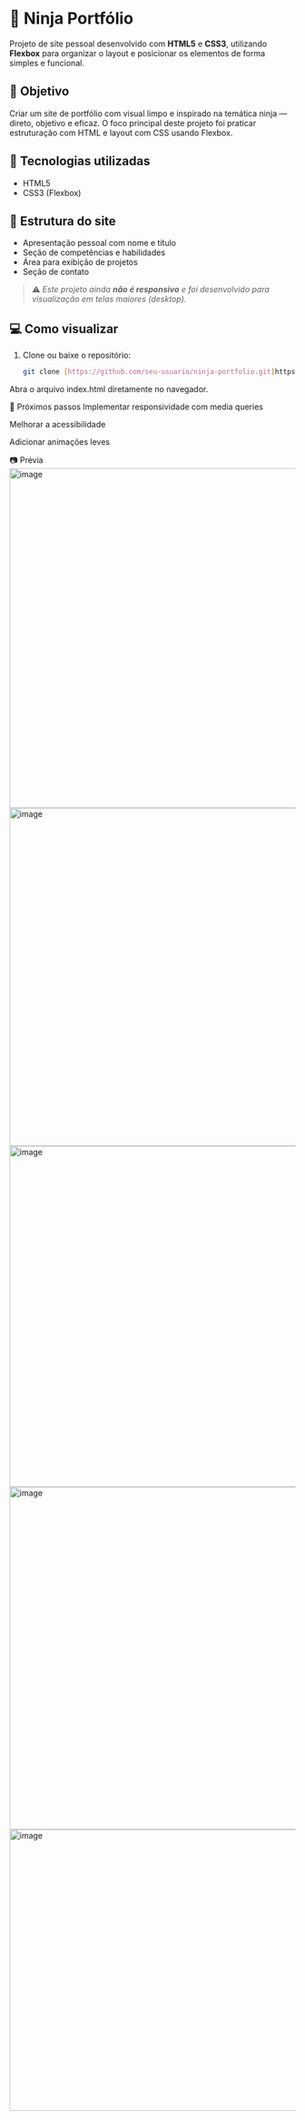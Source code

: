 
# 🥷 Ninja Portfólio

Projeto de site pessoal desenvolvido com **HTML5** e **CSS3**, utilizando **Flexbox** para organizar o layout e posicionar os elementos de forma simples e funcional.

## 🎯 Objetivo

Criar um site de portfólio com visual limpo e inspirado na temática ninja — direto, objetivo e eficaz. O foco principal deste projeto foi praticar estruturação com HTML e layout com CSS usando Flexbox.

## 🧪 Tecnologias utilizadas

- HTML5  
- CSS3 (Flexbox)

## 📄 Estrutura do site

- Apresentação pessoal com nome e título
- Seção de competências e habilidades
- Área para exibição de projetos
- Seção de contato

> ⚠️ *Este projeto ainda **não é responsivo** e foi desenvolvido para visualização em telas maiores (desktop).*

## 💻 Como visualizar

1. Clone ou baixe o repositório:
   ```bash
   git clone [https://github.com/seu-usuario/ninja-portfolio.git]https://github.com/devgustavoaprigio/meu-portifolio.git
Abra o arquivo index.html diretamente no navegador.

📌 Próximos passos
Implementar responsividade com media queries

Melhorar a acessibilidade

Adicionar animações leves

📷 Prévia
<img width="1349" height="599" alt="image" src="https://github.com/user-attachments/assets/175fedac-462c-4de2-8d60-6ea3b81a5f7c" />
<img width="1353" height="596" alt="image" src="https://github.com/user-attachments/assets/92fdcb4b-51cb-49e2-b03c-ed6919961f25" />
<img width="1349" height="601" alt="image" src="https://github.com/user-attachments/assets/abec0351-4817-4604-91d5-f955b50b7115" />
<img width="1330" height="604" alt="image" src="https://github.com/user-attachments/assets/cb1e2bf2-5817-4658-8ad5-eb30d6dd88e8" />
<img width="1350" height="496" alt="image" src="https://github.com/user-attachments/assets/f84086b8-71a6-4269-b895-febf2ec2235c" />




